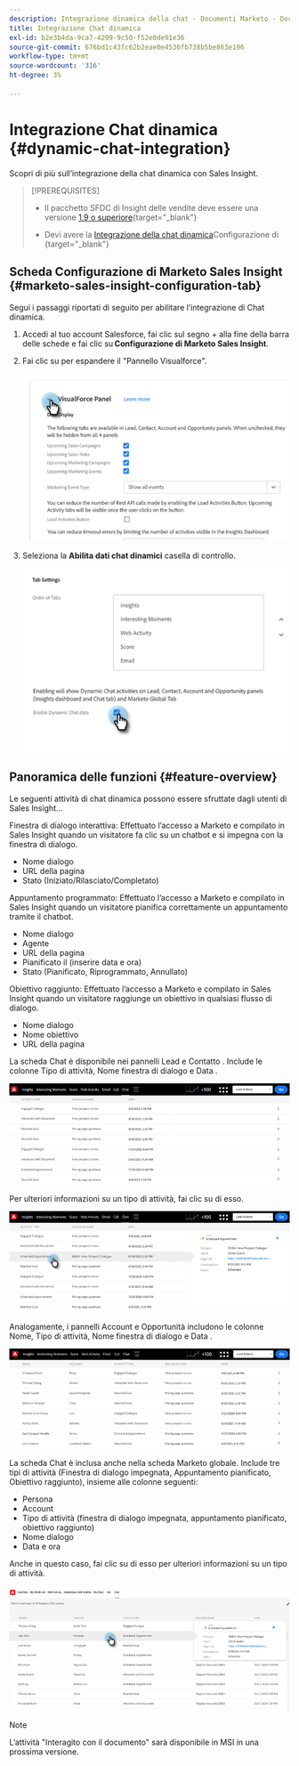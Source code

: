 ```yaml
---
description: Integrazione dinamica della chat - Documenti Marketo - Documentazione del prodotto
title: Integrazione Chat dinamica
exl-id: b2e3b4da-9ca7-4299-9c50-f52e0de91e36
source-git-commit: 676bd1c43fc62b2eae0e4536fb738b5be863e196
workflow-type: tm+mt
source-wordcount: '316'
ht-degree: 3%

---
```


# Integrazione Chat dinamica {#dynamic-chat-integration}

Scopri di più sull’integrazione della chat dinamica con Sales Insight.

>[!PREREQUISITES]
>
>* Il pacchetto SFDC di Insight delle vendite deve essere una versione [1.9 o superiore](/help/marketo/product-docs/marketo-sales-insight/msi-for-salesforce/upgrading/upgrading-your-msi-package.md){target=&quot;_blank&quot;}
>
>* Devi avere la [Integrazione della chat dinamica](/help/marketo/product-docs/demand-generation/dynamic-chat/dynamic-chat-overview.md)Configurazione di {target=&quot;_blank&quot;}


## Scheda Configurazione di Marketo Sales Insight {#marketo-sales-insight-configuration-tab}

Segui i passaggi riportati di seguito per abilitare l’integrazione di Chat dinamica.

1. Accedi al tuo account Salesforce, fai clic sul segno + alla fine della barra delle schede e fai clic su **Configurazione di Marketo Sales Insight**.

1. Fai clic su per espandere il &quot;Pannello Visualforce&quot;.

   ![](assets/dynamic-chat-integration-1.png)

1. Seleziona la **Abilita dati chat dinamici** casella di controllo.

   ![](assets/dynamic-chat-integration-2.png)

## Panoramica delle funzioni {#feature-overview}

Le seguenti attività di chat dinamica possono essere sfruttate dagli utenti di Sales Insight...

Finestra di dialogo interattiva: Effettuato l’accesso a Marketo e compilato in Sales Insight quando un visitatore fa clic su un chatbot e si impegna con la finestra di dialogo.

* Nome dialogo
* URL della pagina
* Stato (Iniziato/Rilasciato/Completato)

Appuntamento programmato: Effettuato l’accesso a Marketo e compilato in Sales Insight quando un visitatore pianifica correttamente un appuntamento tramite il chatbot.

* Nome dialogo
* Agente
* URL della pagina
* Pianificato il (inserire data e ora)
* Stato (Pianificato, Riprogrammato, Annullato)

Obiettivo raggiunto: Effettuato l’accesso a Marketo e compilato in Sales Insight quando un visitatore raggiunge un obiettivo in qualsiasi flusso di dialogo.

* Nome dialogo
* Nome obiettivo
* URL della pagina

La scheda Chat è disponibile nei pannelli Lead e Contatto . Include le colonne Tipo di attività, Nome finestra di dialogo e Data .

![](assets/dynamic-chat-integration-3.png)

Per ulteriori informazioni su un tipo di attività, fai clic su di esso.

![](assets/dynamic-chat-integration-4.png)

Analogamente, i pannelli Account e Opportunità includono le colonne Nome, Tipo di attività, Nome finestra di dialogo e Data .

![](assets/dynamic-chat-integration-5.png)

La scheda Chat è inclusa anche nella scheda Marketo globale. Include tre tipi di attività (Finestra di dialogo impegnata, Appuntamento pianificato, Obiettivo raggiunto), insieme alle colonne seguenti:

* Persona
* Account
* Tipo di attività (finestra di dialogo impegnata, appuntamento pianificato, obiettivo raggiunto)
* Nome dialogo
* Data e ora

Anche in questo caso, fai clic su di esso per ulteriori informazioni su un tipo di attività.

![](assets/dynamic-chat-integration-6.png)

>[!NOTE]
>
>L’attività &quot;Interagito con il documento&quot; sarà disponibile in MSI in una prossima versione.

